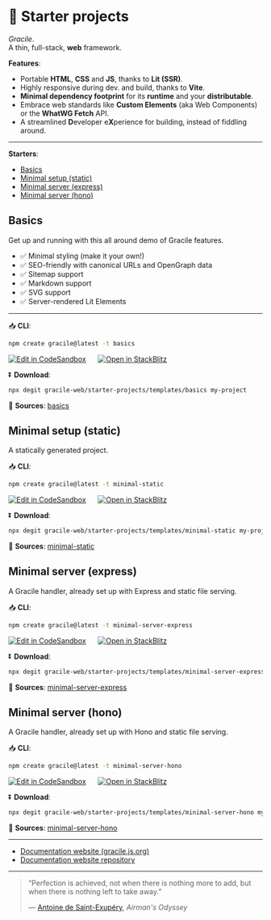 # 🎇 Starter projects

<div class="git-only">

_Gracile_.  
A thin, full-stack, **web** framework.

**Features**:

- Portable **HTML**, **CSS** and **JS**, thanks to **Lit (SSR)**.
- Highly responsive during dev. and build, thanks to **Vite**.
- **Minimal dependency footprint** for its **runtime** and your **distributable**.
- Embrace web standards like **Custom Elements** (aka Web Components) or the **WhatWG Fetch** API.
- A streamlined **D**eveloper e**X**perience for building, instead of fiddling around.

---

**Starters**:

- [Basics](#basics)
- [Minimal setup (static)](#minimal-setup-static)
- [Minimal server (express)](#minimal-server-express)
- [Minimal server (hono)](#minimal-server-hono)

</div>

<section class="cards">

<div class="card"><div class="card-content">

## Basics

Get up and running with this all around demo of Gracile features.

- ✅ Minimal styling (make it your own!)
- ✅ SEO-friendly with canonical URLs and OpenGraph data
- ✅ Sitemap support
- ✅ Markdown support
- ✅ SVG support
- ✅ Server-rendered Lit Elements

---

📥 **CLI**:

```sh
npm create gracile@latest -t basics
```

<div>

[![Edit in CodeSandbox](https://codesandbox.io/static/img/play-codesandbox.svg)](https://codesandbox.io/s/github/gracile-web/starter-projects/tree/main/templates/basics?embed=1)
&nbsp;&nbsp;&nbsp;&nbsp;
[![Open in StackBlitz](https://developer.stackblitz.com/img/open_in_stackblitz.svg)](https://stackblitz.com/github/gracile-web/starter-projects/tree/main/templates/basics)

</div>

⏬ **Download**:

```sh
npx degit gracile-web/starter-projects/templates/basics my-project
```

📑 **Sources**: [basics](https://github.com/gracile-web/starter-projects/tree/main/templates/basics)

</div></div>

<div class="card"><div class="card-content">

## Minimal setup (static)

A statically generated project.


📥 **CLI**:

```sh
npm create gracile@latest -t minimal-static
```

<div>

[![Edit in CodeSandbox](https://codesandbox.io/static/img/play-codesandbox.svg)](https://codesandbox.io/s/github/gracile-web/starter-projects/tree/main/templates/minimal-static?embed=1)
&nbsp;&nbsp;&nbsp;&nbsp;
[![Open in StackBlitz](https://developer.stackblitz.com/img/open_in_stackblitz.svg)](https://stackblitz.com/github/gracile-web/starter-projects/tree/main/templates/minimal-static)

</div>

⏬ **Download**:

```sh
npx degit gracile-web/starter-projects/templates/minimal-static my-project
```

📑 **Sources**: [minimal-static](https://github.com/gracile-web/starter-projects/tree/main/templates/minimal-static)

</div></div>

<div class="card"><div class="card-content">

## Minimal server (express)

A Gracile handler, already set up with Express and static file serving.


📥 **CLI**:

```sh
npm create gracile@latest -t minimal-server-express
```

<div>

[![Edit in CodeSandbox](https://codesandbox.io/static/img/play-codesandbox.svg)](https://codesandbox.io/s/github/gracile-web/starter-projects/tree/main/templates/minimal-server-express?embed=1)
&nbsp;&nbsp;&nbsp;&nbsp;
[![Open in StackBlitz](https://developer.stackblitz.com/img/open_in_stackblitz.svg)](https://stackblitz.com/github/gracile-web/starter-projects/tree/main/templates/minimal-server-express)

</div>

⏬ **Download**:

```sh
npx degit gracile-web/starter-projects/templates/minimal-server-express my-project
```

📑 **Sources**: [minimal-server-express](https://github.com/gracile-web/starter-projects/tree/main/templates/minimal-server-express)

</div></div>

<div class="card"><div class="card-content">

## Minimal server (hono)

A Gracile handler, already set up with Hono and static file serving.


📥 **CLI**:

```sh
npm create gracile@latest -t minimal-server-hono
```

<div>

[![Edit in CodeSandbox](https://codesandbox.io/static/img/play-codesandbox.svg)](https://codesandbox.io/s/github/gracile-web/starter-projects/tree/main/templates/minimal-server-hono?embed=1)
&nbsp;&nbsp;&nbsp;&nbsp;
[![Open in StackBlitz](https://developer.stackblitz.com/img/open_in_stackblitz.svg)](https://stackblitz.com/github/gracile-web/starter-projects/tree/main/templates/minimal-server-hono)

</div>

⏬ **Download**:

```sh
npx degit gracile-web/starter-projects/templates/minimal-server-hono my-project
```

📑 **Sources**: [minimal-server-hono](https://github.com/gracile-web/starter-projects/tree/main/templates/minimal-server-hono)

</div></div>

</section>

<div class="git-only">

---

- [Documentation website (gracile.js.org)](https://gracile.js.org/)
- [Documentation website repository](https://github.com/gracile-web/website)

---

> “Perfection is achieved, not when there is nothing more to add,
> but when there is nothing left to take away.”
>
> ― [Antoine de Saint-Exupéry](https://en.wikipedia.org/wiki/Antoine_de_Saint-Exup%C3%A9ry), _Airman's Odyssey_

</div>

